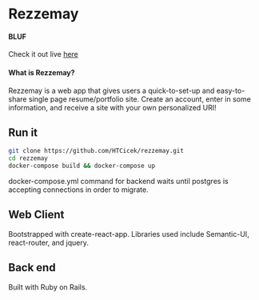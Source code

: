 # Rezzemay

#### BLUF

Check it out live [here](https://rezzemay.herokuapp.com)

#### What is Rezzemay?

Rezzemay is a web app that gives users a quick-to-set-up and easy-to-share single page resume/portfolio site. Create an account, enter in some information, and receive a site with your own personalized URI!

## Run it

```sh
git clone https://github.com/HTCicek/rezzemay.git
cd rezzemay
docker-compose build && docker-compose up
```

docker-compose.yml command for backend waits until postgres is accepting connections in order to migrate.

## Web Client

Bootstrapped with create-react-app.
Libraries used include Semantic-UI, react-router, and jquery.

## Back end

Built with Ruby on Rails.
